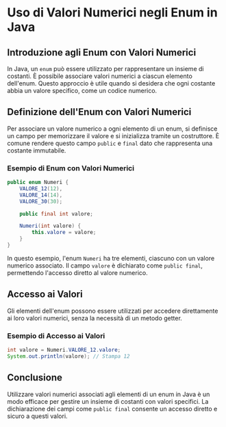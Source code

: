 
# Uso di Valori Numerici negli Enum in Java

## Introduzione agli Enum con Valori Numerici
In Java, un `enum` può essere utilizzato per rappresentare un insieme di costanti. È possibile associare valori numerici a ciascun elemento dell'enum. Questo approccio è utile quando si desidera che ogni costante abbia un valore specifico, come un codice numerico.

## Definizione dell'Enum con Valori Numerici
Per associare un valore numerico a ogni elemento di un enum, si definisce un campo per memorizzare il valore e si inizializza tramite un costruttore. È comune rendere questo campo `public` e `final` dato che rappresenta una costante immutabile.

### Esempio di Enum con Valori Numerici
```java
public enum Numeri {
    VALORE_12(12),
    VALORE_14(14),
    VALORE_30(30);

    public final int valore;

    Numeri(int valore) {
        this.valore = valore;
    }
}
```
In questo esempio, l'enum `Numeri` ha tre elementi, ciascuno con un valore numerico associato. Il campo `valore` è dichiarato come `public final`, permettendo l'accesso diretto al valore numerico.

## Accesso ai Valori
Gli elementi dell'enum possono essere utilizzati per accedere direttamente ai loro valori numerici, senza la necessità di un metodo getter.

### Esempio di Accesso ai Valori
```java
int valore = Numeri.VALORE_12.valore;
System.out.println(valore); // Stampa 12
```

## Conclusione
Utilizzare valori numerici associati agli elementi di un enum in Java è un modo efficace per gestire un insieme di costanti con valori specifici. La dichiarazione dei campi come `public final` consente un accesso diretto e sicuro a questi valori.

